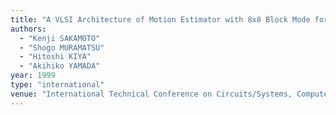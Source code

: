 ```yaml
---
title: "A VLSI Architecture of Motion Estimator with 8x8 Block Mode for MPEG4 and Its VHDL Model"
authors:
  - "Kenji SAKAMOTO"
  - "Shogo MURAMATSU"
  - "Hitoshi KIYA"
  - "Akihiko YAMADA"
year: 1999
type: "international"
venue: "International Technical Conference on Circuits/Systems, Computers and Communications, Vol. 1, 1999-07-01."
---
```

